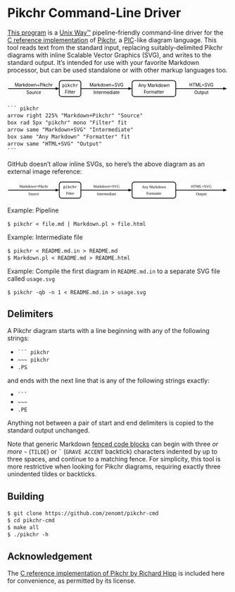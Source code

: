 Pikchr Command-Line Driver
==========================
[This program][] is a [Unix Way™][Unix] pipeline-friendly command-line driver
for the [C reference implementation][DRH] of [Pikchr][], a [PIC][]-like diagram
language. This tool reads text from the standard input, replacing suitably-delimited
Pikchr diagrams with inline Scalable Vector Graphics (SVG), and writes to the
standard output. It’s intended for use with your favorite Markdown processor,
but can be used standalone or with other markup languages too.

<div style="max-width:700px"><svg xmlns='http://www.w3.org/2000/svg' viewBox="0 0 700.848 54.72">
<polygon points="164.16,27.36 152.64,31.68 152.64,23.04" style="fill:rgb(0,0,0)"/>
<path d="M2.16,27.36L158.4,27.36"  style="fill:none;stroke-width:2.16;stroke:rgb(0,0,0);" />
<text x="83.16" y="15.66" text-anchor="middle" fill="rgb(0,0,0)" dominant-baseline="central">Markdown+Pikchr</text>
<text x="83.16" y="39.06" text-anchor="middle" fill="rgb(0,0,0)" dominant-baseline="central">Source</text>
<path d="M171.66,52.56L224.858,52.56A7.5 7.5 0 0 0 232.358 45.06L232.358,9.66A7.5 7.5 0 0 0 224.858 2.16L171.66,2.16A7.5 7.5 0 0 0 164.16 9.66L164.16,45.06A7.5 7.5 0 0 0 171.66 52.56Z"  style="fill:none;stroke-width:2.16;stroke:rgb(0,0,0);" />
<text x="198.259" y="17.28" text-anchor="middle" font-family="monospace" fill="rgb(0,0,0)" dominant-baseline="central">pikchr</text>
<text x="198.259" y="37.44" text-anchor="middle" fill="rgb(0,0,0)" dominant-baseline="central">Filter</text>
<polygon points="394.358,27.36 382.838,31.68 382.838,23.04" style="fill:rgb(0,0,0)"/>
<path d="M232.358,27.36L388.598,27.36"  style="fill:none;stroke-width:2.16;stroke:rgb(0,0,0);" />
<text x="313.358" y="15.66" text-anchor="middle" fill="rgb(0,0,0)" dominant-baseline="central">Markdown+SVG</text>
<text x="313.358" y="39.06" text-anchor="middle" fill="rgb(0,0,0)" dominant-baseline="central">Intermediate</text>
<path d="M401.858,52.56L524.868,52.56A7.5 7.5 0 0 0 532.368 45.06L532.368,9.66A7.5 7.5 0 0 0 524.868 2.16L401.858,2.16A7.5 7.5 0 0 0 394.358 9.66L394.358,45.06A7.5 7.5 0 0 0 401.858 52.56Z"  style="fill:none;stroke-width:2.16;stroke:rgb(0,0,0);" />
<text x="463.363" y="17.28" text-anchor="middle" fill="rgb(0,0,0)" dominant-baseline="central">Any Markdown</text>
<text x="463.363" y="37.44" text-anchor="middle" fill="rgb(0,0,0)" dominant-baseline="central">Formatter</text>
<polygon points="694.368,27.36 682.848,31.68 682.848,23.04" style="fill:rgb(0,0,0)"/>
<path d="M532.368,27.36L688.608,27.36"  style="fill:none;stroke-width:2.16;stroke:rgb(0,0,0);" />
<text x="613.368" y="15.66" text-anchor="middle" fill="rgb(0,0,0)" dominant-baseline="central">HTML+SVG</text>
<text x="613.368" y="39.06" text-anchor="middle" fill="rgb(0,0,0)" dominant-baseline="central">Output</text>
</svg>
</div>


    ``` pikchr
    arrow right 225% "Markdown+Pikchr" "Source"
    box rad 5px "pikchr" mono "Filter" fit
    arrow same "Markdown+SVG" "Intermediate"
    box same "Any Markdown" "Formatter" fit
    arrow same "HTML+SVG" "Output"
    ```

GitHub doesn’t allow inline SVGs, so here’s the above diagram as an external
image reference:

<img width="700px" src="usage.svg"/>

Example: Pipeline

    $ pikchr < file.md | Markdown.pl > file.html

Example: Intermediate file

    $ pikchr < README.md.in > README.md
    $ Markdown.pl < README.md > README.html

Example: Compile the first diagram in `README.md.in` to a separate SVG file
called `usage.svg`

    $ pikchr -qb -n 1 < README.md.in > usage.svg

Delimiters
----------
A Pikchr diagram starts with a line beginning with any of the following strings:

* <code>``` pikchr</code>
* `~~~ pikchr`
* `.PS`

and ends with the next line that is any of the following strings exactly:

* <code>```</code>
* `~~~`
* `.PE`

Anything not between a pair of start and end delimiters is copied to the
standard output unchanged.

Note that generic Markdown [fenced code blocks][fenced] can begin with three
_or more_ `~` (`TILDE`) or <code>&#96;</code> (`GRAVE ACCENT` backtick)
characters indented by up to three spaces, and continue to a matching fence.
For simplicity, this tool is more restrictive when looking for Pikchr diagrams,
requiring exactly three unindented tildes or backticks.

Building
--------

    $ git clone https://github.com/zenomt/pikchr-cmd
    $ cd pikchr-cmd
    $ make all
    $ ./pikchr -h

Acknowledgement
---------------
The [C reference implementation of Pikchr by Richard Hipp][DRH] is included
here for convenience, as permitted by its license.


  [This program]: https://github.com/zenomt/pikchr-cmd
  [DRH]: https://github.com/drhsqlite/pikchr
  [Pikchr]: https://pikchr.org/
  [PIC]: https://en.wikipedia.org/wiki/PIC_(markup_language)
  [fenced]: https://spec.commonmark.org/0.30/#fenced-code-blocks
  [Unix]: https://en.wikipedia.org/wiki/Unix_philosophy
